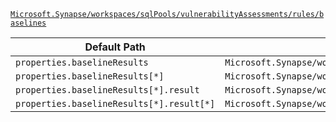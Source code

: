 [`Microsoft.Synapse/workspaces/sqlPools/vulnerabilityAssessments/rules/baselines`](https://docs.microsoft.com/en-us/azure/templates/microsoft.synapse/workspaces/sqlpools/vulnerabilityassessments/rules/baselines)

| Default Path | Alias |
|---|---|
| `properties.baselineResults` | `Microsoft.Synapse/workspaces/sqlPools/vulnerabilityAssessments/rules/baselines/baselineResults` |
| `properties.baselineResults[*]` | `Microsoft.Synapse/workspaces/sqlPools/vulnerabilityAssessments/rules/baselines/baselineResults[*]` |
| `properties.baselineResults[*].result` | `Microsoft.Synapse/workspaces/sqlPools/vulnerabilityAssessments/rules/baselines/baselineResults[*].result` |
| `properties.baselineResults[*].result[*]` | `Microsoft.Synapse/workspaces/sqlPools/vulnerabilityAssessments/rules/baselines/baselineResults[*].result[*]` |

